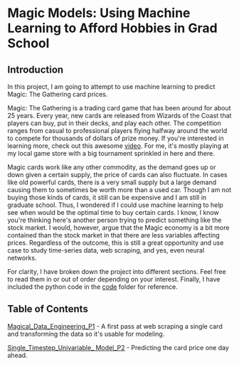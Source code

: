 # Magic Models: Using Machine Learning to Afford Hobbies in Grad School

## Introduction

In this project, I am going to attempt to use machine learning to predict Magic: The Gathering card prices.

Magic: The Gathering is a trading card game that has been around for about 25 years.  Every year, new cards are released from Wizards of the Coast that players can buy, put in their decks, and play each other.  The competition ranges from casual to professional players flying halfway around the world to compete for thousands of dollars of prize money.  If you're interested in learning more, check out this awesome [video](https://www.youtube.com/watch?v=Plr81gaUIr0).  For me, it's mostly playing at my local game store with a big tournament sprinkled in here and there.  

Magic cards work like any other commodity, as the demand goes up or down given a certain supply, the price of cards can also fluctuate.  In cases like old powerful cards, there is a very small supply but a large demand causing them to sometimes be worth more than a used car.  Though I am not buying those kinds of cards, it still can be expensive and I am still in graduate school.  Thus, I wondered if I could use machine learning to help see when would be the optimal time to buy certain cards.  I know, I know you're thinking here's another person trying to predict something like the stock market.  I would, however, argue that the Magic economy is a bit more contained than the stock market in that there are less variables affecting prices.  Regardless of the outcome, this is still a great opportunity and use case to study time-series data, web scraping, and yes, even neural networks.

For clarity, I have broken down the project into different sections.  Feel free to read them in or out of order depending on your interest.  Finally, I have included the python code in the [code](https://github.com/desdelgado/Magic_Models/tree/master/Code) folder for reference.

## Table of Contents

[Magical_Data_Engineering_P1](https://github.com/desdelgado/Magic_Models/blob/master/Magical_Data_Engineering_P1.ipynb) - A first pass at web scraping a single card and transforming the data so it's usable for modeling.

[Single_Timestep_Univariable_ Model_P2](https://github.com/desdelgado/Magic_Models/blob/master/Single_Timestep_Univariable_%20Model_P2.ipynb) - Predicting the card price one day ahead. 
